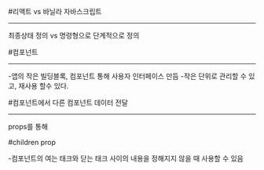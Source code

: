 #리액트 vs 바닐라 자바스크립트

---

최종상태 정의 vs 명령형으로 단계적으로 정의

#컴포넌트

---

-앱의 작은 빌딩블록, 컴포넌트 통해 사용자 인터페이스 만듬 -작은 단위로 관리할 수 있고, 재사용 할수 있다.

#컴포넌트에서 다른 컴포넌트 데이터 전달

---

props를 통해

#children prop

-컴포넌트의 여는 태크와 닫는 태크 사이의 내용을 정해지지 않을 때 사용할 수 있음
